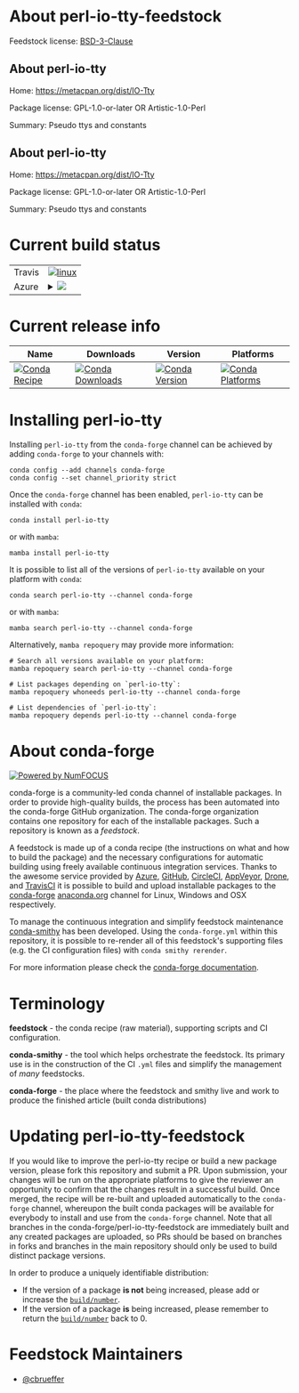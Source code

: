 About perl-io-tty-feedstock
===========================

Feedstock license: [BSD-3-Clause](https://github.com/conda-forge/perl-io-tty-feedstock/blob/main/LICENSE.txt)


About perl-io-tty
-----------------

Home: https://metacpan.org/dist/IO-Tty

Package license: GPL-1.0-or-later OR Artistic-1.0-Perl

Summary: Pseudo ttys and constants

About perl-io-tty
-----------------

Home: https://metacpan.org/dist/IO-Tty

Package license: GPL-1.0-or-later OR Artistic-1.0-Perl

Summary: Pseudo ttys and constants

Current build status
====================


<table><tr>
    <td>Travis</td>
    <td>
      <a href="https://app.travis-ci.com/conda-forge/perl-io-tty-feedstock">
        <img alt="linux" src="https://img.shields.io/travis/com/conda-forge/perl-io-tty-feedstock/main.svg?label=Linux">
      </a>
    </td>
  </tr>
    
  <tr>
    <td>Azure</td>
    <td>
      <details>
        <summary>
          <a href="https://dev.azure.com/conda-forge/feedstock-builds/_build/latest?definitionId=17016&branchName=main">
            <img src="https://dev.azure.com/conda-forge/feedstock-builds/_apis/build/status/perl-io-tty-feedstock?branchName=main">
          </a>
        </summary>
        <table>
          <thead><tr><th>Variant</th><th>Status</th></tr></thead>
          <tbody><tr>
              <td>linux_64</td>
              <td>
                <a href="https://dev.azure.com/conda-forge/feedstock-builds/_build/latest?definitionId=17016&branchName=main">
                  <img src="https://dev.azure.com/conda-forge/feedstock-builds/_apis/build/status/perl-io-tty-feedstock?branchName=main&jobName=linux&configuration=linux%20linux_64_" alt="variant">
                </a>
              </td>
            </tr><tr>
              <td>linux_aarch64</td>
              <td>
                <a href="https://dev.azure.com/conda-forge/feedstock-builds/_build/latest?definitionId=17016&branchName=main">
                  <img src="https://dev.azure.com/conda-forge/feedstock-builds/_apis/build/status/perl-io-tty-feedstock?branchName=main&jobName=linux&configuration=linux%20linux_aarch64_" alt="variant">
                </a>
              </td>
            </tr><tr>
              <td>linux_ppc64le</td>
              <td>
                <a href="https://dev.azure.com/conda-forge/feedstock-builds/_build/latest?definitionId=17016&branchName=main">
                  <img src="https://dev.azure.com/conda-forge/feedstock-builds/_apis/build/status/perl-io-tty-feedstock?branchName=main&jobName=linux&configuration=linux%20linux_ppc64le_" alt="variant">
                </a>
              </td>
            </tr><tr>
              <td>osx_64</td>
              <td>
                <a href="https://dev.azure.com/conda-forge/feedstock-builds/_build/latest?definitionId=17016&branchName=main">
                  <img src="https://dev.azure.com/conda-forge/feedstock-builds/_apis/build/status/perl-io-tty-feedstock?branchName=main&jobName=osx&configuration=osx%20osx_64_" alt="variant">
                </a>
              </td>
            </tr>
          </tbody>
        </table>
      </details>
    </td>
  </tr>
</table>

Current release info
====================

| Name | Downloads | Version | Platforms |
| --- | --- | --- | --- |
| [![Conda Recipe](https://img.shields.io/badge/recipe-perl--io--tty-green.svg)](https://anaconda.org/conda-forge/perl-io-tty) | [![Conda Downloads](https://img.shields.io/conda/dn/conda-forge/perl-io-tty.svg)](https://anaconda.org/conda-forge/perl-io-tty) | [![Conda Version](https://img.shields.io/conda/vn/conda-forge/perl-io-tty.svg)](https://anaconda.org/conda-forge/perl-io-tty) | [![Conda Platforms](https://img.shields.io/conda/pn/conda-forge/perl-io-tty.svg)](https://anaconda.org/conda-forge/perl-io-tty) |

Installing perl-io-tty
======================

Installing `perl-io-tty` from the `conda-forge` channel can be achieved by adding `conda-forge` to your channels with:

```
conda config --add channels conda-forge
conda config --set channel_priority strict
```

Once the `conda-forge` channel has been enabled, `perl-io-tty` can be installed with `conda`:

```
conda install perl-io-tty
```

or with `mamba`:

```
mamba install perl-io-tty
```

It is possible to list all of the versions of `perl-io-tty` available on your platform with `conda`:

```
conda search perl-io-tty --channel conda-forge
```

or with `mamba`:

```
mamba search perl-io-tty --channel conda-forge
```

Alternatively, `mamba repoquery` may provide more information:

```
# Search all versions available on your platform:
mamba repoquery search perl-io-tty --channel conda-forge

# List packages depending on `perl-io-tty`:
mamba repoquery whoneeds perl-io-tty --channel conda-forge

# List dependencies of `perl-io-tty`:
mamba repoquery depends perl-io-tty --channel conda-forge
```


About conda-forge
=================

[![Powered by
NumFOCUS](https://img.shields.io/badge/powered%20by-NumFOCUS-orange.svg?style=flat&colorA=E1523D&colorB=007D8A)](https://numfocus.org)

conda-forge is a community-led conda channel of installable packages.
In order to provide high-quality builds, the process has been automated into the
conda-forge GitHub organization. The conda-forge organization contains one repository
for each of the installable packages. Such a repository is known as a *feedstock*.

A feedstock is made up of a conda recipe (the instructions on what and how to build
the package) and the necessary configurations for automatic building using freely
available continuous integration services. Thanks to the awesome service provided by
[Azure](https://azure.microsoft.com/en-us/services/devops/), [GitHub](https://github.com/),
[CircleCI](https://circleci.com/), [AppVeyor](https://www.appveyor.com/),
[Drone](https://cloud.drone.io/welcome), and [TravisCI](https://travis-ci.com/)
it is possible to build and upload installable packages to the
[conda-forge](https://anaconda.org/conda-forge) [anaconda.org](https://anaconda.org/)
channel for Linux, Windows and OSX respectively.

To manage the continuous integration and simplify feedstock maintenance
[conda-smithy](https://github.com/conda-forge/conda-smithy) has been developed.
Using the ``conda-forge.yml`` within this repository, it is possible to re-render all of
this feedstock's supporting files (e.g. the CI configuration files) with ``conda smithy rerender``.

For more information please check the [conda-forge documentation](https://conda-forge.org/docs/).

Terminology
===========

**feedstock** - the conda recipe (raw material), supporting scripts and CI configuration.

**conda-smithy** - the tool which helps orchestrate the feedstock.
                   Its primary use is in the construction of the CI ``.yml`` files
                   and simplify the management of *many* feedstocks.

**conda-forge** - the place where the feedstock and smithy live and work to
                  produce the finished article (built conda distributions)


Updating perl-io-tty-feedstock
==============================

If you would like to improve the perl-io-tty recipe or build a new
package version, please fork this repository and submit a PR. Upon submission,
your changes will be run on the appropriate platforms to give the reviewer an
opportunity to confirm that the changes result in a successful build. Once
merged, the recipe will be re-built and uploaded automatically to the
`conda-forge` channel, whereupon the built conda packages will be available for
everybody to install and use from the `conda-forge` channel.
Note that all branches in the conda-forge/perl-io-tty-feedstock are
immediately built and any created packages are uploaded, so PRs should be based
on branches in forks and branches in the main repository should only be used to
build distinct package versions.

In order to produce a uniquely identifiable distribution:
 * If the version of a package **is not** being increased, please add or increase
   the [``build/number``](https://docs.conda.io/projects/conda-build/en/latest/resources/define-metadata.html#build-number-and-string).
 * If the version of a package **is** being increased, please remember to return
   the [``build/number``](https://docs.conda.io/projects/conda-build/en/latest/resources/define-metadata.html#build-number-and-string)
   back to 0.

Feedstock Maintainers
=====================

* [@cbrueffer](https://github.com/cbrueffer/)

